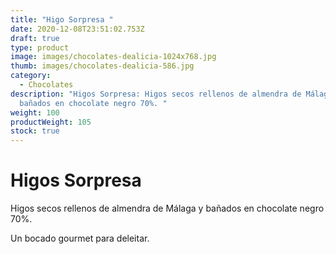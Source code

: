 ```yaml
---
title: "Higo Sorpresa "
date: 2020-12-08T23:51:02.753Z
draft: true
type: product
image: images/chocolates-dealicia-1024x768.jpg
thumb: images/chocolates-dealicia-586.jpg
category:
  - Chocolates
description: "Higos Sorpresa: Higos secos rellenos de almendra de Málaga y
  bañados en chocolate negro 70%. "
weight: 100
productWeight: 105
stock: true
---
```

# **Higos Sorpresa** 

Higos secos rellenos de almendra de Málaga y bañados en chocolate negro 70%. 

Un bocado gourmet para deleitar.